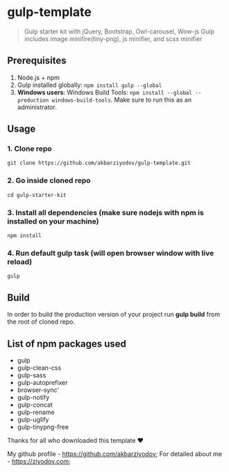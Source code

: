# gulp-template

> Gulp starter kit with jQuery, Bootstrap, Owl-carousel, Wow-js
> Gulp includes image minifire(tiny-png), js minifier, and scss minifier

## Prerequisites

1. Node.js + npm
2. Gulp installed globally: `npm install gulp --global`
3. __Windows users__: Windows Build Tools: `npm install --global --production windows-build-tools`. Make sure to run this as an administrator.

## Usage

### 1. Clone repo
```
git clone https://github.com/akbarziyodov/gulp-template.git
```

### 2. Go inside cloned repo
```
cd gulp-starter-kit
```

### 3. Install all dependencies (make sure nodejs with npm is installed on your machine)
```
npm install
```

### 4. Run default gulp task (will open browser window with live reload)
```
gulp
```

## Build

In order to build the production version of your project run __gulp build__ from the root of cloned repo.

## List of npm packages used

- gulp
- gulp-clean-css
- gulp-sass
- gulp-autoprefixer
- browser-sync'
- gulp-notify
- gulp-concat
- gulp-rename
- gulp-uglify
- gulp-tinypng-free

Thanks for all who downloaded this template :heart:

My github profile - https://github.com/akbarziyodov;
For detailed about me - https://ziyodov.com;
